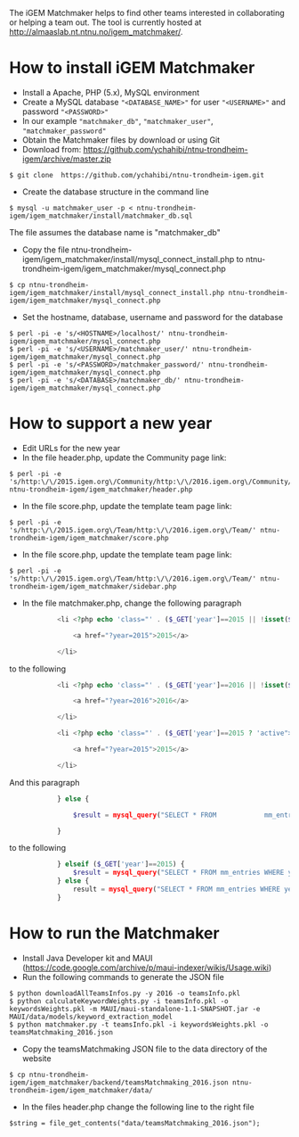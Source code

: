 ﻿The iGEM Matchmaker helps to find other teams interested in collaborating or helping a team out. The tool is currently hosted at http://almaaslab.nt.ntnu.no/igem_matchmaker/.

# How to install iGEM Matchmaker

- Install a Apache, PHP (5.x), MySQL environment
- Create a MySQL database `"<DATABASE_NAME>"` for user `"<USERNAME>"` and password `"<PASSWORD>"`
- In our example `"matchmaker_db"`, `"matchmaker_user"`, `"matchmaker_password"`
- Obtain the Matchmaker files by download or using Git 
- Download from: https://github.com/ychahibi/ntnu-trondheim-igem/archive/master.zip
```
$ git clone  https://github.com/ychahibi/ntnu-trondheim-igem.git
```
- Create the database structure in the command line
```
$ mysql -u matchmaker_user -p < ntnu-trondheim-igem/igem_matchmaker/install/matchmaker_db.sql
```
The file assumes the database name is "matchmaker_db"
- Copy the file ntnu-trondheim-igem/igem_matchmaker/install/mysql_connect_install.php to ntnu-trondheim-igem/igem_matchmaker/mysql_connect.php 
```
$ cp ntnu-trondheim-igem/igem_matchmaker/install/mysql_connect_install.php ntnu-trondheim-igem/igem_matchmaker/mysql_connect.php
```
- Set the hostname, database, username and password for the database
```
$ perl -pi -e 's/<HOSTNAME>/localhost/' ntnu-trondheim-igem/igem_matchmaker/mysql_connect.php
$ perl -pi -e 's/<USERNAME>/matchmaker_user/' ntnu-trondheim-igem/igem_matchmaker/mysql_connect.php
$ perl -pi -e 's/<PASSWORD>/matchmaker_password/' ntnu-trondheim-igem/igem_matchmaker/mysql_connect.php
$ perl -pi -e 's/<DATABASE>/matchmaker_db/' ntnu-trondheim-igem/igem_matchmaker/mysql_connect.php
```

# How to support a new year
- Edit URLs for the new year
- In the file header.php, update the Community page link: 
```
$ perl -pi -e 's/http:\/\/2015.igem.org\/Community/http:\/\/2016.igem.org\/Community/' ntnu-trondheim-igem/igem_matchmaker/header.php
```
- In the file score.php, update the template team page link: 
```
$ perl -pi -e 's/http:\/\/2015.igem.org\/Team/http:\/\/2016.igem.org\/Team/' ntnu-trondheim-igem/igem_matchmaker/score.php
```
- In the file score.php, update the template team page link: 
```
$ perl -pi -e 's/http:\/\/2015.igem.org\/Team/http:\/\/2016.igem.org\/Team/' ntnu-trondheim-igem/igem_matchmaker/sidebar.php
```
- In the file matchmaker.php, change the following paragraph

```php
			<li <?php echo 'class="' . ($_GET['year']==2015 || !isset($_GET['year']) ? 'active">' : '">');?>

				<a href="?year=2015">2015</a>

			</li>
```
to the following
```php
			<li <?php echo 'class="' . ($_GET['year']==2016 || !isset($_GET['year']) ? 'active">' : '">');?>

				<a href="?year=2016">2016</a>

			</li>

			<li <?php echo 'class="' . ($_GET['year']==2015 ? 'active">' : '">');?>

				<a href="?year=2015">2015</a>

			</li>
```
And this paragraph
```php
			} else {

				$result = mysql_query("SELECT * FROM 			mm_entries WHERE year=2015 ORDER BY time DESC");

			}
```
to the following
```php
			} elseif ($_GET['year']==2015) {
				$result = mysql_query("SELECT * FROM mm_entries WHERE year=2015 ORDER BY time DESC");
			} else {
				result = mysql_query("SELECT * FROM mm_entries WHERE year=2016 ORDER BY time DESC");
			}
```

# How to run the Matchmaker
- Install Java Developer kit and MAUI (https://code.google.com/archive/p/maui-indexer/wikis/Usage.wiki)
- Run the following commands to generate the JSON file
```
$ python downloadAllTeamsInfos.py -y 2016 -o teamsInfo.pkl
$ python calculateKeywordWeights.py -i teamsInfo.pkl -o keywordsWeights.pkl -m MAUI/maui-standalone-1.1-SNAPSHOT.jar -e MAUI/data/models/keyword_extraction_model
$ python matchmaker.py -t teamsInfo.pkl -i keywordsWeights.pkl -o teamsMatchmaking_2016.json
```
- Copy the teamsMatchmaking JSON file to the data directory of the website
```
$ cp ntnu-trondheim-igem/igem_matchmaker/backend/teamsMatchmaking_2016.json ntnu-trondheim-igem/igem_matchmaker/data/
```
- In the files header.php change the following line to the right file 
```
$string = file_get_contents("data/teamsMatchmaking_2016.json");
```

